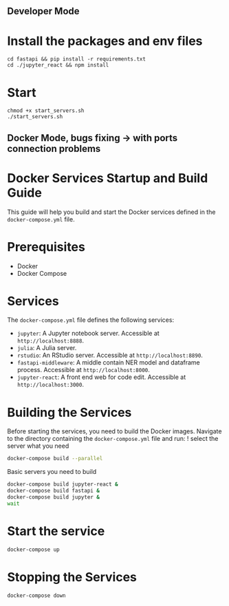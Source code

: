 ## Developer Mode
# Install the packages and env files 
```
cd fastapi && pip install -r requirements.txt 
cd ./jupyter_react && npm install 
```
# Start
```
chmod +x start_servers.sh 
./start_servers.sh
```

## Docker Mode, bugs fixing -> with ports connection problems
# Docker Services Startup and Build Guide

This guide will help you build and start the Docker services defined in the `docker-compose.yml` file.

# Prerequisites

- Docker
- Docker Compose

# Services

The `docker-compose.yml` file defines the following services:

- `jupyter`: A Jupyter notebook server. Accessible at `http://localhost:8888`.
- `julia`: A Julia server. 
- `rstudio`: An RStudio server. Accessible at `http://localhost:8890`.
- `fastapi-middleware`: A middle contain NER model and dataframe process. Accessible at `http://localhost:8000`.
- `jupyter-react`: A front end web for code edit. Accessible at `http://localhost:3000`.

# Building the Services

Before starting the services, you need to build the Docker images. Navigate to the directory containing the `docker-compose.yml` file and run:
! select the server what you need
```bash
docker-compose build --parallel
```
Basic servers you need to build
```bash
docker-compose build jupyter-react &
docker-compose build fastapi &
docker-compose build jupyter &
wait
```


# Start the service
```bash
docker-compose up
```

# Stopping the Services
```bash
docker-compose down
```
